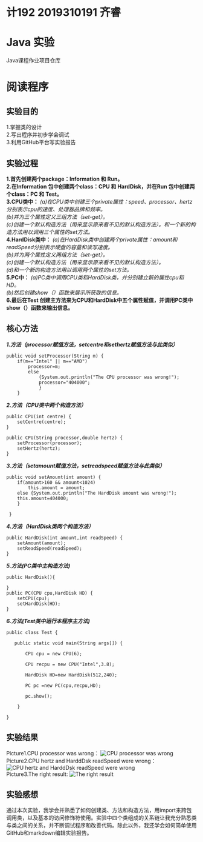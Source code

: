 # 计192 2019310191 齐睿
# Java 实验
Java课程作业项目仓库
# 阅读程序
## 实验目的
1.掌握类的设计  
2.写出程序并初步学会调试  
3.利用GitHub平台写实验报告  
## 实验过程
**1.首先创建两个package：Information 和 Run。  
2.在Information 包中创建两个class：CPU 和 HardDisk，并在Run 包中创建两个class：PC 和 Test。  
3.CPU类中：**
*(a)在CPU类中创建三个private属性：speed、processor、hertz分别表示cpu的速度、处理器品牌和频率。    
(b)并为三个属性定义三组方法（set-get）。   
(c)创建一个默认构造方法（用来显示原来看不见的默认构造方法）。和一个新的构造方法用以调用三个属性的set方法。*    
**4.HardDisk类中：**
*(a)在HardDisk类中创建两个private属性：amount和readSpeed分别表示硬盘的容量和读写速度。    
(b)并为两个属性定义两组方法（set-get）。   
(c)创建一个默认构造方法（用来显示原来看不见的默认构造方法）。  
(d)和一个新的构造方法用以调用两个属性的set方法。*    
**5.PC中：**
*(a)PC类中调用CPU类和HardDisk类，并分别建立新的属性cpu和HD。    
(b)然后创建show（）函数来展示所获取的信息。*    
**6.最后在Test 创建主方法来为CPU和HardDisk中五个属性赋值，并调用PC类中show（）函数来输出信息。**

## 核心方法  

***1.方法（processor赋值方法，setcentre和sethertz赋值方法与此类似）***
```
public void setProcessor(String m) {
	if(m=="Intel" || m=="AMD")
		processor=m;
	    else 
	    	{System.out.println("The CPU processor was wrong!");
	    	processor="404000";
	    	}
	}
``` 
***2.方法（CPU类中两个构造方法）***  
```
public CPU(int centre) {
	setCentre(centre);	
}

public CPU(String processor,double hertz) {
	setProcessor(processor);
	setHertz(hertz);
}

``` 
***3.方法（setamount赋值方法，setreadspeed赋值方法与此类似）***
```
public void setAmount(int amount) {
	if(amount>160 && amount<1024)
        this.amount = amount;
	else {System.out.println("The HardDisk amount was wrong!");
	this.amount=404000;
	}

 }
``` 
***4.方法（HardDisk类两个构造方法）***
```
public HardDisk(int amount,int readSpeed) {
	setAmount(amount);
	setReadSpeed(readSpeed);
}
```
***5.方法(PC类中主构造方法)***
``` 
public HardDisk(){
	
}
public PC(CPU cpu,HardDisk HD) {
	setCPU(cpu);
	setHardDisk(HD);
}
```
***6.方法(Test类中运行本程序主方法)***
``` 
public class Test {

   public static void main(String args[]) {

       CPU cpu = new CPU(6);
       
       CPU recpu = new CPU("Intel",3.8);

       HardDisk HD=new HardDisk(512,240);

       PC pc =new PC(cpu,recpu,HD);

       pc.show();

    }

}
```
## 实验结果
Picture1.CPU processor was wrong：
![CPU processor was wrong](https://i.loli.net/2020/10/08/bH6dcI1jyV2mQoU.jpg)  
Picture2.CPU hertz and HarddDsk readSpeed were wrong： 
![CPU hertz and HarddDsk readSpeed were wrong](https://i.loli.net/2020/10/08/s1z3MkDolgILCJN.jpg)  
Picture3.The right result:
![The right result](https://i.loli.net/2020/10/08/3AUnRsKVHcXBldh.jpg)  
## 实验感想  
通过本次实验，我学会并熟悉了如何创建类、方法和构造方法，用import来跨包调用类，以及基本的访问修饰符使用。实验中四个类组成的关系链让我充分熟悉类与类之间的关系，并不断调试程序和改善代码。除此以外，我还学会如何简单使用GitHub和markdown编辑实验报告。
